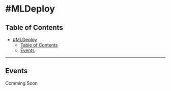 # #MLDeploy
## Table of Contents
- [#MLDeploy](#mldeploy)
  - [Table of Contents](#table-of-contents)
  - [Events](#events)
 
---
## Events

Comming Soon